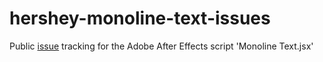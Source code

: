 hershey-monoline-text-issues
============================

Public [issue](https://github.com/fabiantheblind/hershey-monoline-text-issues/issues) tracking for the Adobe After Effects script 'Monoline Text.jsx'
